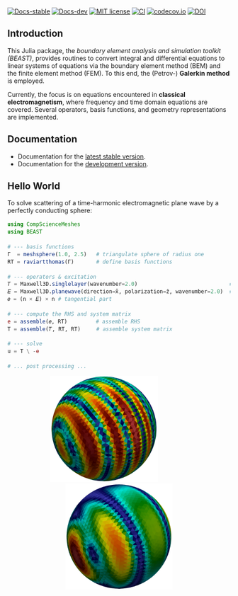 
<picture>
  <source media="(prefers-color-scheme: dark)" srcset="docs/src/assets/logo_README_white.svg" height="170">
  <source media="(prefers-color-scheme: light)" srcset="docs/src/assets/logo_README.svg" height="170">
  <img alt="" src="" height="170">
</picture>


[![Docs-stable](https://img.shields.io/badge/docs-stable-blue.svg)](https://krcools.github.io/BEAST.jl/stable/)
[![Docs-dev](https://img.shields.io/badge/docs-dev-blue.svg)](https://krcools.github.io/BEAST.jl/dev/)
[![MIT license](https://img.shields.io/badge/License-MIT-blue.svg)](https://github.com/krcools/BEAST.jl/blob/master/LICENSE)
[![CI](https://github.com/krcools/BEAST.jl/actions/workflows/CI.yml/badge.svg)](https://github.com/krcools/BEAST.jl/actions/workflows/CI.yml)
[![codecov.io](http://codecov.io/github/krcools/BEAST.jl/coverage.svg?branch=master)](http://codecov.io/github/krcools/BEAST.jl?branch=master)
[![DOI](https://zenodo.org/badge/87720391.svg)](https://zenodo.org/badge/latestdoi/87720391)


## Introduction

This Julia package, the *boundary element analysis and simulation toolkit (BEAST)*, provides routines to convert integral and differential equations to linear systems of equations
via the boundary element method (BEM) and the finite element method (FEM). 
To this end, the (Petrov-) **Galerkin method** is employed.

Currently, the focus is on equations encountered in **classical electromagnetism**, where frequency and time domain equations are covered.
Several operators, basis functions, and geometry representations are implemented.


## Documentation

- Documentation for the [latest stable version](https://krcools.github.io/BEAST.jl/stable/).
- Documentation for the [development version](https://krcools.github.io/BEAST.jl/dev/).


## Hello World

To solve scattering of a time-harmonic electromagnetic plane wave by a perfectly conducting sphere:

```julia
using CompScienceMeshes
using BEAST

# --- basis functions
Γ  = meshsphere(1.0, 2.5)   # triangulate sphere of radius one
RT = raviartthomas(Γ)       # define basis functions

# --- operators & excitation
𝑇 = Maxwell3D.singlelayer(wavenumber=2.0)                             # integral operator
𝐸 = Maxwell3D.planewave(direction=x̂, polarization=ẑ, wavenumber=2.0)  # excitation
𝑒 = (n × 𝐸) × n # tangential part

# --- compute the RHS and system matrix
e = assemble(𝑒, RT)         # assemble RHS
T = assemble(𝑇, RT, RT)     # assemble system matrix

# --- solve
u = T \ -e

# ... post processing ...
```
<p align="center">
  <img src="docs/src/assets/currentREADME.png" height="240">
  &nbsp;&nbsp;&nbsp;&nbsp;&nbsp;&nbsp;&nbsp;&nbsp;&nbsp;&nbsp;&nbsp;&nbsp;&nbsp;&nbsp;&nbsp;&nbsp;
  <img src="docs/src/assets/currentRealREADME.png" height="240">
</p>

